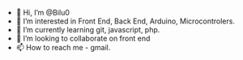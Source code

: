 - 👋 Hi, I’m @Bilu0
- 👀 I’m interested in Front End, Back End, Arduino, Microcontrolers.
- 🌱 I’m currently learning git, javascript, php.
- 💞️ I’m looking to collaborate on front end
- 📫 How to reach me - gmail.

<!---
Bilu0/Bilu0 is a ✨ special ✨ repository because its `README.md` (this file) appears on your GitHub profile.
You can click the Preview link to take a look at your changes.
--->
